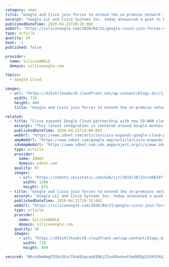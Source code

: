 ```yaml
---
category: news
title: "Google and Cisco join forces to extend the on-premise network to the cloud"
excerpt: "Google LLC and Cisco Systems Inc. today announced a push to build broad new integrations between their products that will give enterprises the ability to centrally manage on-premises and public cloud networks. The product integrations will be delivered in the form of an offering dubbed Cisco SD-WAN Cloud Hub with Google Cloud, the companies said."
publishedDateTime: 2020-04-21T20:25:00Z
webUrl: "https://siliconangle.com/2020/04/21/google-cisco-join-forces-extend-premise-network-cloud/"
type: article
quality: 20
heat: -1
published: false

provider:
  name: SiliconANGLE
  domain: siliconangle.com

topics:
  - Google Cloud

images:
  - url: "https://d15shllkswkct0.cloudfront.net/wp-content/blogs.dir/1/files/2020/04/google-cisco-1.png"
    width: 718
    height: 400
    title: "Google and Cisco join forces to extend the on-premise network to the cloud"

related:
  - title: "Cisco expands Google Cloud partnership with new SD-WAN cloud hub"
    excerpt: "This latest integration is centered around Google Anthos, a platform launched last year for managing applications on premise or in any cloud environment. By tightly integrating Cisco SD-WAN services with Google Cloud and Anthos, the companies said they can offer a new turnkey, multicloud networking fabric called the Cisco SD-WAN Cloud Hub ..."
    publishedDateTime: 2020-04-21T14:00:00Z
    webUrl: "https://www.zdnet.com/article/cisco-expands-google-cloud-partnership-with-new-sd-wan-cloud-hub/"
    ampWebUrl: "https://www.zdnet.com/google-amp/article/cisco-expands-google-cloud-partnership-with-new-sd-wan-cloud-hub/"
    cdnAmpWebUrl: "https://www-zdnet-com.cdn.ampproject.org/c/s/www.zdnet.com/google-amp/article/cisco-expands-google-cloud-partnership-with-new-sd-wan-cloud-hub/"
    type: article
    provider:
      name: ZDNet
      domain: zdnet.com
    quality: 97
    images:
      - url: "https://zdnet1.cbsistatic.com/hub/i/r/2019/10/23/ce6814ff-ce69-44ef-b6a8-89993fd7e787/thumbnail/1200x675/90a7834e7d694a76c76eaaced038ebe8/istock-1092964846.jpg"
        width: 1200
        height: 675
  - title: "Google and Cisco join forces to extend the on-premises network to the cloud"
    excerpt: "Google LLC and Cisco Systems Inc. today announced a push to build broad new integrations between their products that will give enterprises the ability to manage on-premises and public cloud network centrally. The product integrations will be delivered in the form of an offering dubbed Cisco SD-WAN Cloud Hub with Google Cloud. Cisco and Google ..."
    publishedDateTime: 2020-04-21T20:33:00Z
    webUrl: "https://siliconangle.com/2020/04/21/google-cisco-join-forces-extend-premises-network-cloud/"
    type: article
    provider:
      name: SiliconANGLE
      domain: siliconangle.com
    quality: 20
    images:
      - url: "https://d15shllkswkct0.cloudfront.net/wp-content/blogs.dir/1/files/2020/04/google-cisco-1.png"
        width: 718
        height: 400

secured: "N9czdbwNegP2SEn3GvCfAukQiqvao81BKjZfuxDGn4+wtVwdADQglGYH1FKd/T1n43Ae5ClGiCf+WYLvuPF3eG98LvmBprBymUtEw+H98eXboq1cfwaItd5u/1RbmDwgl136a1jnihK4adCvlGTa/IPSnlLSKaeG/iCGKEkuyyapWvAonb/Gh0QE4yp0utB2UmqCU6yNB8P7apCxtHrhohePjmiQ8jxZo2It/A1FDb+6h4l1/Whj5pwK0fKDUEHNY5Nue1vb7ckP4WwPAMkOtnzusECLVxGHl3804yCzNiankdUItmgJ97KyRkWMu2GyIlUCdxtkX53lxYubRF7Xb7cOVv8gUllzH19sRWEKIzZkbocPIblYpmFZ41M6W72LQj/+UKFW7Fu2fdcySTSf/bKcazDK1v/NQZLXhzOCZc7R+fJQ7PcvIylN9zV4UwRvbMaPJj6VDguZQTqNd3XyZGITDUkw7fY9azKCxitvNq4=;G6+fpRje4swSk5qcbhde8w=="
---
```


